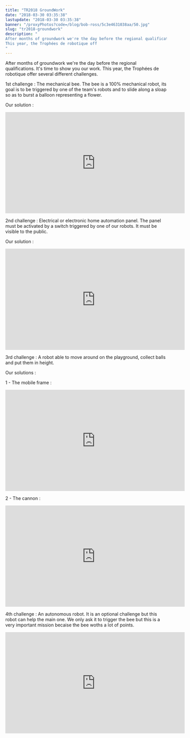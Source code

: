 ```yaml
---
title: "TR2018 GroundWork"
date: "2018-03-30 03:35:38"
lastupdate: "2018-03-30 03:35:38"
banner: "/proxyPhotos?code=/blog/bob-ross/5c3e4631038aa/50.jpg"
slug: "tr2018-groundwork"
description: " 
After months of groundwork we're the day before the regional qualifications. It's time to show you our work.
This year, the Trophées de robotique off
"
---
```

After months of groundwork we're the day before the regional qualifications. It's time to show you our work.
This year, the Trophées de robotique offer several different challenges.


1st challenge : The mechanical bee.
The bee is a 100% mechanical robot, its goal is to be triggered by one of the team's robots and to slide along a sloap so as to burst a balloon representing a flower.

Our solution :
<iframe width="560" height="315" src="https://www.youtube-nocookie.com/embed/HjV52whU_pc" frameborder="0" allow="accelerometer; autoplay; encrypted-media; gyroscope; picture-in-picture" allowfullscreen></iframe>

2nd challenge : Electrical or electronic home automation panel.
The panel must be activated by a switch triggered by one of our robots. It must be visible to the public.

Our solution :
<iframe width="560" height="315" src="https://www.youtube-nocookie.com/embed/LN95MbQtZvA" frameborder="0" allow="accelerometer; autoplay; encrypted-media; gyroscope; picture-in-picture" allowfullscreen></iframe>

3rd challenge : A robot able to move around on the playground, collect balls and put them in height.

Our solutions :

1 - The mobile frame :
<iframe width="560" height="315" src="https://www.youtube-nocookie.com/embed/DCpf5XXGy_8" frameborder="0" allow="accelerometer; autoplay; encrypted-media; gyroscope; picture-in-picture" allowfullscreen></iframe>

2 - The cannon :
<iframe width="560" height="315" src="https://www.youtube-nocookie.com/embed/z89Iq816Kc0" frameborder="0" allow="accelerometer; autoplay; encrypted-media; gyroscope; picture-in-picture" allowfullscreen></iframe>

4th challenge : An autonomous robot.
It is an optional challenge but this robot can help the main one. We only ask it to trigger the bee but this is a very important mission becaise the bee woths a lot of points.

<iframe width="560" height="315" src="https://www.youtube-nocookie.com/embed/8yf1E5F2R10" frameborder="0" allow="accelerometer; autoplay; encrypted-media; gyroscope; picture-in-picture" allowfullscreen></iframe>


    